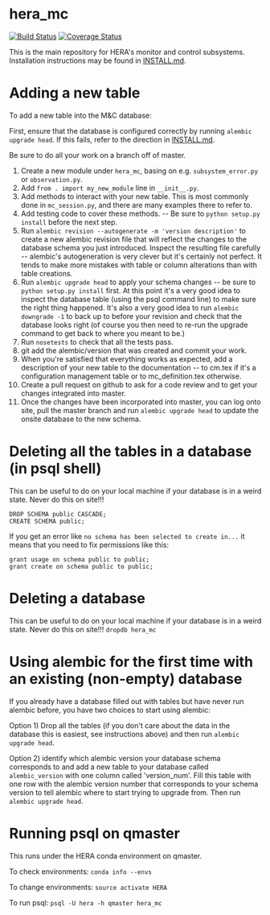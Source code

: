 # hera_mc

[![Build Status](https://travis-ci.org/HERA-Team/hera_mc.svg?branch=master)](https://travis-ci.org/HERA-Team/hera_mc)
[![Coverage Status](https://coveralls.io/repos/github/HERA-Team/hera_mc/badge.svg?branch=master)](https://coveralls.io/github/HERA-Team/hera_mc?branch=master)

This is the main repository for HERA's monitor and control subsystems.
Installation instructions may be found in [INSTALL.md](./INSTALL.md).

# Adding a new table

To add a new table into the M&C database:

First, ensure that the database is configured correctly by running `alembic upgrade head`. If this fails, refer to the direction in [INSTALL.md](./INSTALL.md).

Be sure to do all your work on a branch off of master.

1. Create a new module under `hera_mc`, basing on e.g. `subsystem_error.py` or `observation.py`.
2. Add `from . import my_new_module` line in `__init__.py`.
3. Add methods to interact with your new table. This is most commonly done in `mc_session.py`, and there are many examples there to refer to.
4. Add testing code to cover these methods. -- Be sure to `python setup.py install` before the next step.
5. Run `alembic revision --autogenerate -m 'version description'` to create a new alembic revision file that will reflect the changes to the database schema you just introduced. Inspect the resulting file carefully -- alembic's autogeneration is very clever but it's certainly not perfect. It tends to make more mistakes with table or column alterations than with table creations.
4. Run `alembic upgrade head` to apply your schema changes -- be sure to `python setup.py install` first. At this point it's a very good idea to inspect the database table (using the psql command line) to make sure the right thing happened. It's also a very good idea to run `alembic downgrade -1` to back up to before your revision and check that the database looks right (of course you then need to re-run the upgrade command to get back to where you meant to be.)
5. Run `nosetests` to check that all the tests pass.
6. git add the alembic/version that was created and commit your work.
7. When you're satisfied that everything works as expected, add a description of your new table to the documentation -- to cm.tex if it's a configuration management table or to mc_definition.tex otherwise.
8. Create a pull request on github to ask for a code review and to get your changes integrated into master.
9. Once the changes have been incorporated into master, you can log onto site, pull the master branch and run `alembic upgrade head` to update the onsite database to the new schema.

# Deleting all the tables in a database (in psql shell)
This can be useful to do on your local machine if your database is in a weird state. Never do this on site!!!
```
DROP SCHEMA public CASCADE;
CREATE SCHEMA public;
```
If you get an error like `no schema has been selected to create in...` it means that you need to fix permissions like this:
```
grant usage on schema public to public;
grant create on schema public to public;
```

# Deleting a database
This can be useful to do on your local machine if your database is in a weird state. Never do this on site!!!
`dropdb hera_mc`

# Using alembic for the first time with an existing (non-empty) database
If you already have a database filled out with tables but have never run alembic before, you have two choices to start using alembic:

Option 1) Drop all the tables (if you don't care about the data in the database this is easiest, see instructions above) and then run `alembic upgrade head`.

Option 2) identify which alembic version your database schema corresponds to and add a new table to your database called `alembic_version` with one column called 'version_num'. Fill this table with one row with the alembic version number that corresponds to your schema version to tell alembic where to start trying to upgrade from. Then run `alembic upgrade head`.

# Running psql on qmaster

This runs under the HERA conda environment on qmaster.  

To check environments: `conda info --envs`

To change environments:  `source activate HERA`

To run psql:  `psql -U hera -h qmaster hera_mc`

